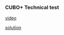 ### CUBO+ Technical test

[video](https://youtu.be/I8AamIVdMX4)

[solution](https://github.com/Jonixmax/-cuboplus_tech_test/blob/main/cuboplus_tech_test/tech_test/tech_test/Program.cs)
